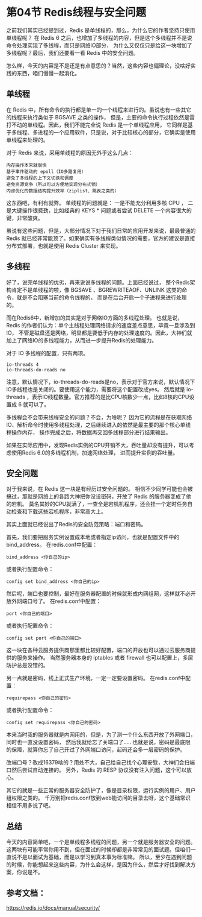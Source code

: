 # 第04节 Redis线程与安全问题

之前我们其实已经提到过，Redis 是单线程的，那么，为什么它的作者坚持只使用单线程呢？
在 Redis 6 之后，也增加了多线程的内容，但是这个多线程并不是说命令处理实现了多线程，而只是网络IO部分，
为什么又仅仅只是给这一块增加了多线程呢？最后，我们还要看一看 Redis 中的安全问题。

怎么样，今天的内容是不是还是有点意思的？当然，这些内容也偏理论，没啥好实践的东西，咱们慢慢一起消化。

## 单线程
在 Redis 中，所有命令的执行都是单一的一个线程来进行的。虽说也有一些其它的线程来执行类似于 BGSAVE 之类的操作，
但是，主要的命令执行过程依然是雷打不动的单线程。因此，我们不能完全说 Redis 是一个单线程应用，
它同样是基于多线程、多进程的一个应用软件，只是说，对于比较核心的部分，它确实是使用单线程来处理的。

对于 Redis 来说，采用单线程的原因无外乎这么几点：
```text
内存操作本来就很快
基于事件驱动的 epoll（IO多路复用）
避免了多线程的上下文切换和调度
避免资源竞争（所以可以方便地实现分布式锁）
内部优化的数据结构提升效率（ziplist、跳表之类的）
```
这东西吧，有利有就弊。
单线程的问题就是：
一是不能充分利用多核 CPU ，
二是大键操作很费劲，比如经典的 KEYS * 问题或者尝试 DELETE 一个内容很大的键，非常酸爽。

虽说有这些问题，但是，大部分情况下对于我们日常的应用开发来说，最最普通的 Redis 就已经非常能顶了。如果确实有多线程类似情况的需要，官方的建议是直接分布式部署，也就是使用 Redis Cluster 来实现。

## 多线程
好了，说完单线程的优劣，再来说说多线程的问题。上面已经说过，
整个Redis架构肯定不是单线程的啦，像 BGSAVE 、BGREWRITEAOF、UNLINK 这类的命令，就是不会阻塞当前的命令线程的，
而是在后台开启一个子进程来进行处理的。

而在Redis6中，新增加的其实是对于网络IO方面的多线程处理。
也就是说，Redis 的作者们认为：单个主线程处理网络请求的速度差点意思，毕竟一旦涉及到 IO，
不管是磁盘还是网络，明显都是要低于内存的处理速度的。因此，大神们就加上了网络IO的多线程能力，从而进一步提升Redis的处理能力。

对于 IO 多线程的配置，只有两项。
```text
io-threads 4
io-threads-do-reads no
```
注意，默认情况下，io-threads-do-reads是no，表示对于官方来说，默认情况下IO多线程也是关闭的。要使用这个能力，需要将这个配置改成yes。
然后就是 io-threads ，表示IO线程数量。官方推荐的是比CPU核数少一点，比如8核的CPU设置成 6 就可以了。

多线程会不会带来线程安全的问题？不会，为啥呢？
因为它的流程是在获取网络IO、解析命令时使用多线程处理，之后继续进入的依然是最主要的那个核心单线程操作内存，
操作完成之后，将数据再交回多线程部分进行结果输出。

如果在实际应用中，发现Redis实例的CPU开销不大，吞吐量却没有提升，可以考虑使用Redis 6.0的多线程机制，加速网络处理，
进而提升实例的吞吐量。

## 安全问题
对于我来说，在 Redis 这一块是有经历过安全问题的。
相信不少同学可能也会被搞过，那就是网络上的各路大神把你没设密码，开放了 Redis 的服务器变成了他的宕机。
莫名其妙的CPU就满了，一查全是宕机机程序，还会挂一个定时任务自动检查和下载这些宕机程序，非常高大上。

其实上面就已经说出了Redis的安全防范策略：端口和密码。

首先，我们要把服务实例设置成本地或者指定ip访问，也就是配置文件中的bind_address。
在redis.conf中配置：
```text
bind_address <你自己的ip>
```
或者执行配置命令：
```text
config set bind_address <你自己的ip>
```

然后呢，端口也要控制，最好在服务器配置的时候就形成内网组网，这样就不必开放外网端口号了。
在redis.conf中配置：
```text
port <你自己的端口>
```
或者执行配置命令：
```text
config set port <你自己的端口>
```
这一块在各种云服务提供商那里都比较好配置，端口的开放也可以通过云服务商提供的服务来操作。
当然服务器本身的 iptables 或者 firewall 也可以配置上，多层防护总是没错的。

另一点就是密码，线上正式生产环境，一定一定要设置密码。
在redis.conf中配置：
```text
requirepass <你自己的密码>
```
或者执行配置命令：
```text
config set requirepass <你自己的密码>
```
本来当时我的服务器就是内网用的，但是，为了测一个什么东西开放了外网端口，同时也一直没设置密码，
然后我就给忘了关端口了..... 也就是说，密码是最底限的保障，就算你忘了自己开过了外网端口访问，起码还会多一层密码的保护。

改端口号？改成16379啥的？用处不大，自己给自己找个心理安慰，大神们会扫端口然后尝试自动连接的。
另外，Redis 的 RESP 协议没有注入问题，这个可以放心。

其它的就是一些正常的服务器安全防护了，像是目录权限，运行实例的用户、用户组权限之类的。
千万别把redis.conf放到web能访问的目录去呀，这个基础常识相信不用多说了吧。

## 总结
今天的内容简单吧，一个是单线程多线程的问题，另一个就是服务器安全的问题。
这两块有可能平常你用不到，但在面试的时候却都是非常常见的面试题。但咱们一直说不是以面试为基础，而是以学习到真本事为标准嘛。
所以，至少在遇到问题的时候，你能想起来这些内容，为什么会这样，是因为什么，然后才好找到解决方案，你说是不。

## 参考文档：
https://redis.io/docs/manual/security/